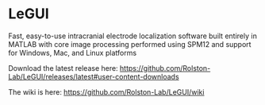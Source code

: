 # LeGUI

Fast, easy-to-use intracranial electrode localization software built entirely in MATLAB with core image processing performed using SPM12 and support for Windows, Mac, and Linux platforms

Download the latest release here:
https://github.com/Rolston-Lab/LeGUI/releases/latest#user-content-downloads

The wiki is here:
https://github.com/Rolston-Lab/LeGUI/wiki
